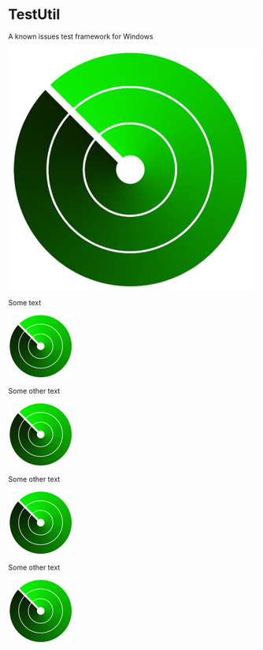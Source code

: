TestUtil
========

A known issues test framework for Windows

![A logo](images/testutil_big.png)

Some text

![B logo](images/testutil_small.png)

Some other text

![A logo ref][_logo]

Some other text

![A logo ref][_logo]

Some other text

![A logo ref][_logo]

[techdocs-image]: https://d3i6fms1cm1j0i.cloudfront.net/github/images/techdocs.png
[_logo]:images/testutil_small.png
